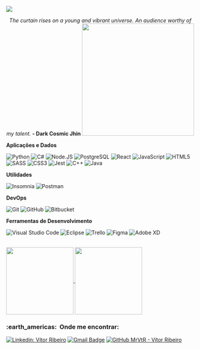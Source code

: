 ![](https://komarev.com/ghpvc/?username=MrVtR&color=006bed)
<div align="center">
<i>The curtain rises on a young and vibrant universe. An audience worthy of my talent.</i>
<b>- Dark Cosmic Jhin</b>
<img src="https://github.com/MrVtR/MrVtR/blob/main/images/LeadingGrizzledAoudad.gif" height="300">
</div>

**Aplicações e Dados**

  ![Python](https://img.shields.io/badge/Python-3776AB?style=style=flat&logo=python&logoColor=white)
  ![C#](https://img.shields.io/badge/C%23-239120?style=style=flat&logo=c-sharp&logoColor=white)
   ![Node.JS](https://img.shields.io/badge/Node.js-43853D?style=flat&logo=node.js&logoColor=white)
   ![PostgreSQL](https://img.shields.io/badge/PostgreSQL-316192?style=flat&logo=postgresql&logoColor=white)
   ![React](https://img.shields.io/badge/-React-333333?style=flat&logo=react)
   ![JavaScript](https://img.shields.io/badge/-JavaScript-333333?style=flat&logo=javascript)
  ![HTML5](https://img.shields.io/badge/-HTML5-333333?style=flat&logo=HTML5)
  ![SASS](https://img.shields.io/badge/Sass-CC6699?style=style=flat&logo=sass&logoColor=white)
  ![CSS3](https://img.shields.io/badge/CSS3-1572B6?style=style=flat&logo=css3&logoColor=white)
  ![Jest](https://img.shields.io/badge/-Jest-333333?style=flat&logo=jest)
  ![C++](https://img.shields.io/badge/-C++-333333?style=flat&logo=C%2B%2B&logoColor=00599C)
  ![Java](https://img.shields.io/badge/-Java-333333?style=flat&logo=Java&logoColor=007396)
  
**Utilidades**

  ![Insomnia](https://img.shields.io/badge/-Insomnia-333333?style=flat&logo=insomnia)
  ![Postman](https://img.shields.io/badge/-Postman-333333?style=flat&logo=postman)

**DevOps**

  ![Git](https://img.shields.io/badge/-Git-333333?style=flat&logo=git)
  ![GitHub](https://img.shields.io/badge/-GitHub-333333?style=flat&logo=github)
  ![Bitbucket](https://img.shields.io/badge/-Bitbucket-333333?style=flat&logo=bitbucket)

**Ferramentas de Desenvolvimento**

  ![Visual Studio Code](https://img.shields.io/badge/-Visual%20Studio%20Code-333333?style=flat&logo=visual-studio-code&logoColor=007ACC)
  ![Eclipse](https://img.shields.io/badge/-Eclipse-333333?style=flat&logo=eclipse-ide&logoColor=2C2255)
  ![Trello](https://img.shields.io/badge/-Trello-333333?style=flat&logo=trello&logoColor=007ACC)
  ![Figma](https://img.shields.io/badge/-Figma-333333?style=flat&logo=figma&logoColor=007ACC)
  ![Adobe XD](https://img.shields.io/badge/-Adobe%20XD-333333?style=flat&logo=adobe-xd&logoColor=007ACC)

<br/>

<a href="https://github.com/MrVtR">
  <img align="center" height="180em" src="https://github-readme-stats.vercel.app/api?username=MrVtR&count_private=true&show_icons=true&theme=synthwave" />
</a>
<a href="https://github.com/MrVtR">
  <img align="center" height="180em" src="https://github-readme-stats.vercel.app/api/top-langs/?username=MrVtR&langs_count=8&layout=compact" />
</a>

<br/>

<h3> :earth_americas: &nbsp;Onde me encontrar: </h3> 

[![Linkedin: Vítor Ribeiro](https://img.shields.io/badge/-VitorRibeiro-blue?style=flat-square&logo=Linkedin&logoColor=white&link=https://www.linkedin.com/in/vítor-ribeiro/)](https://www.linkedin.com/in/vítor-ribeiro/)
[![Gmail Badge](https://img.shields.io/badge/-vitor.ribeiro0803@gmail.com-006bed?style=flat-square&logo=Gmail&logoColor=white&link=mailto:vitor.ribeiro0803@gmail.com)](mailto:vitor.ribeiro0803@gmail.com)
[![GitHub MrVtR - Vítor Ribeiro](https://img.shields.io/github/followers/VanessaSwerts?label=follow&style=social)](https://github.com/MrVtR)




